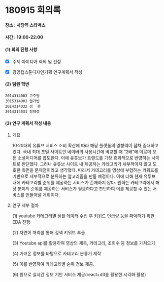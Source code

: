 # 180915 회의록

#### 장소 : 사당역 스타벅스
#### 시간 : 19:00-22:00







#### (1) 회의 진행 사항

- [x] 주제 아이디어 회의 및 선정

- [x] 경영캡스톤디자인기획 연구계획서 작성


#### (2) 팀원 학번

```
2014314003 고주원
2015314001 권가빈
2014314032 정  현
2014314031 정태성
```



#### (3) 연구 계획서 작성 내용



1. 개요

   10·20대의 유튜브 서비스 소비 확산에 따라 해당 플랫폼의 영향력이 점차 증대하고 있다. 국내 최대 포털 사이트인 네이버의 사용시간에 비교할 때 “2배”에 이르며 모든 소셜미디어를 압도한다. 이에 유튜브가 트렌드를 가장 효과적으로 반영하는 사이트로 판단했다. 그러나 유튜브 사이트 내 제공하는 카테고리가 세부적이지 않고 모호한 측면을 문제점이라고 생각했다. 따라서 카테고리를 영상에 부합하는 키워드를 기반으로 세부적으로 분류하는 알고리즘을 만들 예정이다. 이에 더해 현재 유투브 내에 카테고리별 순위를 제공하는 서비스가 존재하지 않다. 원하는 카테고리에서 해당 분야의 순위를 제공하는 서비스가 필요하다고 판단하여 이를 제공할 수 있는 서비스를 만들어낼 계획이다. 

2. 연구 세부 절차

   (1)   youtube 카테고리별 샘플 데이터 수집 후 키워드 언급량 등을 파악하기 위한 EDA 진행

   (2)   자연어 처리를 통해 검색 키워드 추출

   (3)   Youtube api를 활용하여 영상의 제목, 카테고리, 조회수 등 정보를 가져오기

   (4)   가져온 정보를 바탕으로 카테고리 분류기 제작

   (5)   이를 반영하여 카테고리별 순위 정보 제공.

   (6)   웹으로 실시간 정보 기반 서비스 제공(react+d3를 활용한 시각화 활용)

     